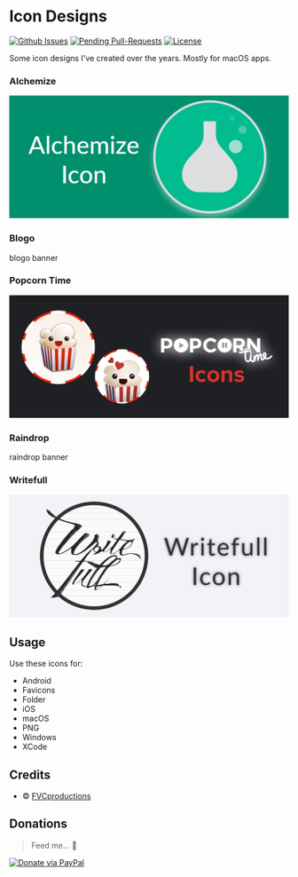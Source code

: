 # Icon Designs

[![Github Issues](http://githubbadges.herokuapp.com/fvcproductions/icon-designs/issues.svg?style=flat-square)](https://github.com/fvcproductions/icon-designs/issues) [![Pending Pull-Requests](http://githubbadges.herokuapp.com/fvcproductions/icon-designs/pulls.svg?style=flat-square)](https://github.com/fvcproductions/icon-designs/pulls) [![License](http://img.shields.io/:license-mit-blue.svg?style=flat-square)](http://badges.mit-license.org)

Some icon designs I've created over the years. Mostly for macOS apps.

### Alchemize

![alchemize](alchemize/Banner.jpg)

### Blogo

blogo banner

### Popcorn Time

![popcorn-time](popcorn-time/Banner.jpg)

### Raindrop

raindrop banner

### Writefull

![writefull](writefull/Banner.jpg)

## Usage

Use these icons for:

- Android
- Favicons
- Folder
- iOS
- macOS
- PNG
- Windows
- XCode

## Credits

- © [FVCproductions](http://fvcproductions.com)

## Donations

> Feed me... 🍕

[![Donate via PayPal](https://raw.github.com/xioTechnologies/PayPal-Button/master/PayPal%20Button.png)](http://paypal.me/fvcproductions)